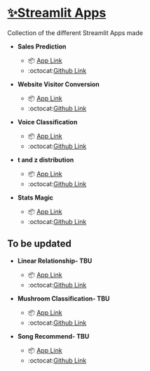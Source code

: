 # [✨Streamlit Apps](https://streamlit.io/)

Collection of the different Streamlit Apps made

* **Sales Prediction**
  *   📦 [App Link](https://salesprediction.streamlit.app/)
  *   :octocat:[Github Link](https://github.com/vkoul/st_sales_prediction)


* **Website Visitor Conversion**
  *   📦 [App Link](https://visitorconversion.streamlit.app/)
  *   :octocat:[Github Link](https://github.com/vkoul/st_conversion_app)

* **Voice Classification**
  *   📦 [App Link](https://voice-classification.streamlit.app/)
  *   :octocat:[Github Link](https://github.com/vkoul/st_voice_classification)


* **t and z distribution**
  *   📦 [App Link](https://tandzdistribution.streamlit.app/)
  *   :octocat:[Github Link](https://github.com/vkoul/st_tandz_distribution)

* **Stats Magic**
  *   📦 [App Link](https://statsmagic.streamlit.app/)
  *   :octocat:[Github Link](https://github.com/vkoul/st_stats_magic)

## To be updated 

* **Linear Relationship- TBU**
  *   📦 [App Link](https://linear-relationship-check.streamlit.app/)
  *   :octocat:[Github Link](https://github.com/vkoul/st_linear_relationship)

* **Mushroom Classification- TBU**
  *   📦 [App Link](https://vkoul-st-test-app-acn6jv.streamlit.app/)
  *   :octocat:[Github Link](https://github.com/vkoul/st_test)


* **Song Recommend- TBU**
  *   📦 [App Link]()
  *   :octocat:[Github Link](https://github.com/vkoul/st_song_recommend)

